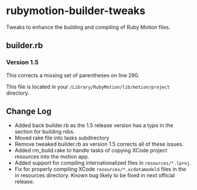 rubymotion-builder-tweaks
=========================

Tweaks to enhance the building and compiling of Ruby Motion files.

builder.rb
----------
### Version 1.5
This corrects a missing set of parentheses on line 290.

This file is located in your `/Library/RubyMotion/lib/motion/project` directory.



Change Log
----------
* Added back builder.rb as the 1.5 release version has a typo in the section for building nibs.
* Moved rake file into tasks subdirectory
* Remove tweaked builder.rb as version 1.5 corrects all of these issues.
* Added rm_build.rake to handle tasks of copying XCode project resources into the motion app.
* Added support for compiling internationalized files in `resources/*.lproj`.
* Fix for properly compiling XCode `resources/*.xcdatamodeld` files in the in resources directory. Known bug likely to be fixed in next official release. 